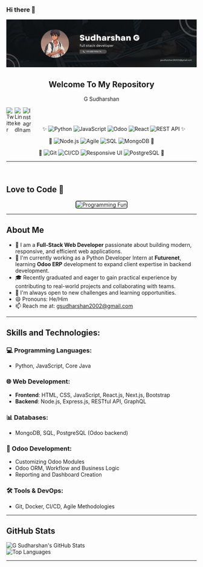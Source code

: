 ### Hi there 👋

<!--
**gsudharshan2002/gsudharshan2002** is a ✨ _special_ ✨ repository because its `README.md` (this file) appears on your GitHub profile.
-->

<p align="center">
 <img src="Black Minimal Business Personal Profile Linkedin Banner.png" alt="Hello world">
 <h2 align="center">Welcome To My Repository</h2>
 <p align="center">G Sudharshan</p>
</p>

<a href="https://twitter.com/gsudharshan2002">
  <img align="left" alt="Twitter" width="22px" src="https://cdn.jsdelivr.net/npm/simple-icons@v3/icons/twitter.svg" />
</a>
<a href="https://www.linkedin.com/in/sudharshang2002">
  <img align="left" alt="LinkedIn" width="22px" src="https://cdn.jsdelivr.net/npm/simple-icons@v3/icons/linkedin.svg" />
</a>
<a href="https://www.instagram.com/gsudharshan2002/">
  <img align="left" alt="Instagram" width="22px" src="https://cdn.jsdelivr.net/npm/simple-icons@v3/icons/instagram.svg" />
</a>


<br />
<br />


<p align="center">
  ✨ <img src="https://img.shields.io/badge/Python-3776AB?style=for-the-badge&logo=python&logoColor=white" alt="Python" />
  <img src="https://img.shields.io/badge/JavaScript-F7DF1E?style=for-the-badge&logo=javascript&logoColor=black" alt="JavaScript" />
  <img src="https://img.shields.io/badge/Odoo-35495E?style=for-the-badge&logo=odoo&logoColor=white" alt="Odoo" />
  <img src="https://img.shields.io/badge/React-61DAFB?style=for-the-badge&logo=react&logoColor=black" alt="React" />
  <img src="https://img.shields.io/badge/REST%20API-4d8cf5?style=for-the-badge&logo=postman&logoColor=white" alt="REST API" /> ✨
</p>
<p align="center">
  🌟 <img src="https://img.shields.io/badge/Node.js-339933?style=for-the-badge&logo=nodedotjs&logoColor=white" alt="Node.js" />
  <img src="https://img.shields.io/badge/Agile-0052CC?style=for-the-badge&logo=jira&logoColor=white" alt="Agile" />
  <img src="https://img.shields.io/badge/SQL-CC2927?style=for-the-badge&logo=microsoftsqlserver&logoColor=white" alt="SQL" />
  <img src="https://img.shields.io/badge/MongoDB-47A248?style=for-the-badge&logo=mongodb&logoColor=white" alt="MongoDB" /> 🌟
</p>
<p align="center">
  🔧 <img src="https://img.shields.io/badge/Git-F05032?style=for-the-badge&logo=git&logoColor=white" alt="Git" />
  <img src="https://img.shields.io/badge/CI%2FCD-4285F4?style=for-the-badge&logo=googlecloud&logoColor=white" alt="CI/CD" />
  <img src="https://img.shields.io/badge/Responsive%20UI-00C4CC?style=for-the-badge&logo=css3&logoColor=white" alt="Responsive UI" />
  <img src="https://img.shields.io/badge/PostgreSQL-336791?style=for-the-badge&logo=postgresql&logoColor=white" alt="PostgreSQL" /> 🔧
</p>


---
<br />


## Love to Code 🎉

<p align="center">
  <img src="https://media.giphy.com/media/836HiJc7pgzy8iNXCn/giphy.gif" alt="Programming Fun" style="max-width: 80%; border: 2px solid #4f4f4f; border-radius: 5px;" />
</p>

---
## About Me

- 🌱 I am a **Full-Stack Web Developer** passionate about building modern, responsive, and efficient web applications.
- 🚀 I'm currently working as a Python Developer Intern at **Futurenet**, learning **Odoo ERP** development to expand client expertise in backend development.
- 🎓 Recently graduated and eager to gain practical experience by contributing to real-world projects and collaborating with teams.
- 💬 I'm always open to new challenges and learning opportunities.
- 😄 Pronouns: He/Him
- 📫 Reach me at: [gsudharshan2002@gmail.com](mailto:gsudharshan2002@gmail.com)

---

## Skills and Technologies:

### 💻 Programming Languages:
- Python, JavaScript, Core Java

### 🌐 Web Development:
- **Frontend**: HTML, CSS, JavaScript, React.js, Next.js, Bootstrap
- **Backend**: Node.js, Express.js, RESTful API, GraphQL

### 📊 Databases:
- MongoDB, SQL, PostgreSQL (Odoo backend)

### 🚀 Odoo Development:
- Customizing Odoo Modules
- Odoo ORM, Workflow and Business Logic
- Reporting and Dashboard Creation

### 🛠️ Tools & DevOps:
- Git, Docker, CI/CD, Agile Methodologies

---

## GitHub Stats

![G Sudharshan's GitHub Stats](https://github-readme-stats.vercel.app/api?username=gsudharshan2002&count_private=true&theme=tokyonight)  
![Top Languages](https://github-readme-stats.vercel.app/api/top-langs/?username=gsudharshan2002&hide=c&theme=tokyonight)



---


